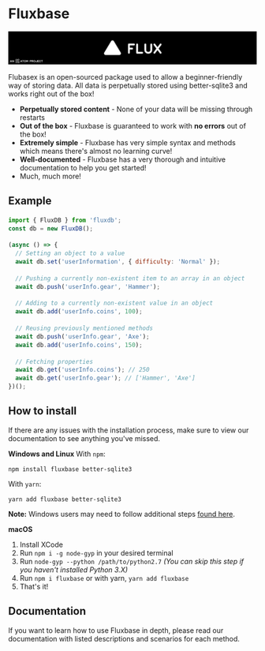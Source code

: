 # Fluxbase
![Fluxbase](./src/assets/image_2022-02-21_110116.png)

Flubasex is an open-sourced package used to allow a beginner-friendly way of storing data. All data is perpetually stored using better-sqlite3 and works right out of the box!
- **Perpetually stored content** - None of your data will be missing through restarts
- **Out of the box** - Fluxbase is guaranteed to work with **no errors** out of the box!
- **Extremely simple** - Fluxbase has very simple syntax and methods which means there's almost no learning curve!
- **Well-documented** - Fluxbase has a very thorough and intuitive documentation to help you get started!
- Much, much more!

## Example
```js
import { FluxDB } from 'fluxdb';
const db = new FluxDB();

(async () => {
  // Setting an object to a value
  await db.set('userInformation', { difficulty: 'Normal' });

  // Pushing a currently non-existent item to an array in an object
  await db.push('userInfo.gear', 'Hammer');

  // Adding to a currently non-existent value in an object
  await db.add('userInfo.coins', 100);

  // Reusing previously mentioned methods
  await db.push('userInfo.gear', 'Axe');
  await db.add('userInfo.coins', 150);

  // Fetching properties
  await db.get('userInfo.coins'); // 250
  await db.get('userInfo.gear'); // ['Hammer', 'Axe']
})();
```

## How to install
If there are any issues with the installation process, make sure to view our documentation to see anything you've missed.

**Windows and Linux**
With `npm`:
```
npm install fluxbase better-sqlite3
```
With `yarn`:
```
yarn add fluxbase better-sqlite3
```
**Note:** Windows users may need to follow additional steps [found here](https://flux.atomdev.cf).

**macOS**
1. Install XCode
2. Run `npm i -g node-gyp` in your desired terminal
3. Run `node-gyp --python /path/to/python2.7` *(You can skip this step if you haven't installed Python 3.X)*
4. Run `npm i fluxbase` or with yarn, `yarn add fluxbase`
5. That's it!

## Documentation
If you want to learn how to use Fluxbase in depth, please read our documentation with listed descriptions and scenarios for each method.
